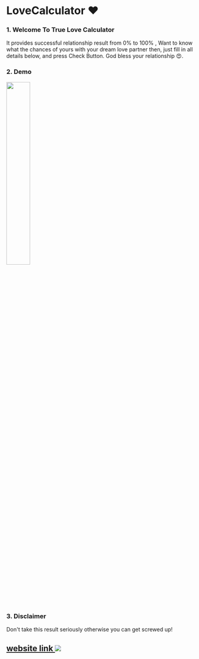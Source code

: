# LoveCalculator ❤️

### 1. Welcome To True Love Calculator
It provides successful relationship result from 0% to 100% , Want to know what the chances of yours with your dream love partner then, just fill in all details below, and press Check Button. God bless your relationship 😍.


### 2. Demo
<img style="width:35%" src="./demo.gif" />

### 3. Disclaimer 
Don't take this result seriously otherwise you can get screwed up!

<h2 style="color:"><a href="https://rithik14.github.io/Lovecalculator/" target="_blank">website link <img src="https://img.icons8.com/emoji/20/null/link-emoji.png"/></a></h2>

